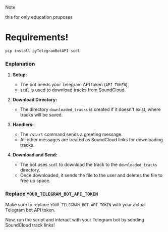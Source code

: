 > [!NOTE]
> this for only education pruposes


#  Requirements!
```bash
pip install pyTelegramBotAPI scdl
```

### Explanation

1. **Setup:**
   - The bot needs your Telegram API token (`API_TOKEN`).
   - `scdl` is used to download tracks from SoundCloud.

2. **Download Directory:**
   - The directory `downloaded_tracks` is created if it doesn't exist, where tracks will be saved.

3. **Handlers:**
   - The `/start` command sends a greeting message.
   - All other messages are treated as SoundCloud links for downloading tracks.

4. **Download and Send:**
   - The bot uses `scdl` to download the track to the `downloaded_tracks` directory.
   - Once downloaded, it sends the file to the user and deletes the file to free up space.

### Replace `YOUR_TELEGRAM_BOT_API_TOKEN`
Make sure to replace `YOUR_TELEGRAM_BOT_API_TOKEN` with your actual Telegram bot API token.

Now, run the script and interact with your Telegram bot by sending SoundCloud track links!

